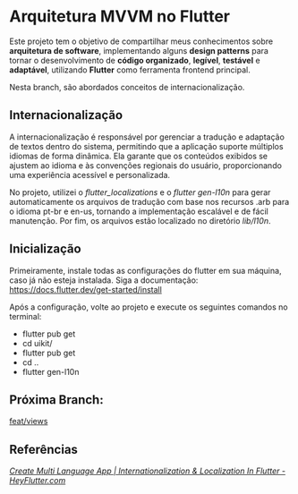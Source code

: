 # Arquitetura MVVM no Flutter


Este projeto tem o objetivo de compartilhar meus conhecimentos sobre **arquitetura de software**,  implementando alguns **design patterns** para tornar o desenvolvimento de **código organizado**, **legível**, **testável** e **adaptável**, utilizando **Flutter** como ferramenta frontend principal.

Nesta branch, são abordados conceitos de internacionalização.

## Internacionalização

A internacionalização é responsável por gerenciar a tradução e adaptação de textos dentro do sistema, permitindo que a aplicação suporte múltiplos idiomas de forma dinâmica. Ela garante que os conteúdos exibidos se ajustem ao idioma e às convenções regionais do usuário, proporcionando uma experiência acessível e personalizada.

No projeto, utilizei o *flutter_localizations* e o *flutter gen-l10n* para gerar automaticamente os arquivos de tradução com base nos recursos .arb para o idioma pt-br e en-us, tornando a implementação escalável e de fácil manutenção. Por fim, os arquivos estão localizado no diretório *lib/l10n*.

## Inicialização

Primeiramente, instale todas as configurações do flutter em sua máquina, caso já não esteja instalada. Siga a documentação: https://docs.flutter.dev/get-started/install

Após a configuração, volte ao projeto e execute os seguintes comandos no terminal:

- flutter pub get
- cd uikit/
- flutter pub get
- cd ..
- flutter gen-l10n

## Próxima Branch:

[feat/views](https://github.com/lazaroalexandre/arquitetura_mvvm_flutter/tree/feat/viewmodels)

## Referências

*[Create Multi Language App | Internationalization & Localization In Flutter - HeyFlutter.com](https://www.youtube.com/watch?v=zugxpAcbe4U)*
